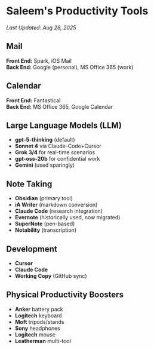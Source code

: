 # Saleem's Productivity Tools

*Last Updated: Aug 28, 2025*

## Mail

**Front End:** Spark, iOS Mail  
**Back End:** Google (personal), MS Office 365 (work)

## Calendar

**Front End:** Fantastical  
**Back End:** MS Office 365, Google Calendar

## Large Language Models (LLM)

- **gpt-5-thinking** (default)
- **Sonnet 4** via Claude-Code+Cursor
- **Grok 3/4** for real-time scenarios
- **gpt-oss-20b** for confidential work
- **Gemini** (used sparingly)

## Note Taking

- **Obsidian** (primary tool)
- **iA Writer** (markdown conversion)
- **Claude Code** (research integration)
- **Evernote** (historically used, now migrated)
- **SuperNote** (pen-based)
- **Notability** (transcription)

## Development

- **Cursor**
- **Claude Code**
- **Working Copy** (GitHub sync)

## Physical Productivity Boosters

- **Anker** battery pack
- **Logitech** keyboard
- **Moft** tripods/stands
- **Sony** headphones
- **Logitech** mouse
- **Leatherman** multi-tool
